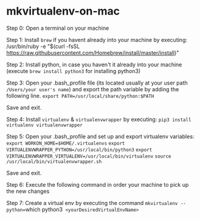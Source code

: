 # mkvirtualenv-on-mac

Step 0: Open a terminal on your machine

Step 1: Install `brew` if you havent already into your machine by executing:  /usr/bin/ruby -e "$(curl -fsSL https://raw.githubusercontent.com/Homebrew/install/master/install)"

Step 2: Install python, in case you haven't it already into your machine (execute `brew install python3` for installing python3)

Step 3: Open your .bash_profile file (its located usually at your user path `/Users/your user's name`) and export the path variable by adding the following line.
`export PATH=/usr/local/share/python:$PATH`

Save and exit.

Step 4: Install `virtualenv` & `virtualenvwrapper` by executing: `pip3 install virtualenv virtualenvwrapper`

Step 5: Open your .bash_profile and set up and export virtualenv variables:
`export WORKON_HOME=$HOME/.virtualenvs`
`export VIRTUALENVWRAPPER_PYTHON=/usr/local/bin/python3`
`export VIRTUALENVWRAPPER_VIRTUALENV=/usr/local/bin/virtualenv`
`source /usr/local/bin/virtualenvwrapper.sh`

Save and exit.

Step 6: Execute the following command in order your machine to pick up the new changes

Step 7: Create a virtual env by executing the command  `mkvirtualenv --python=`which python3` <yourDesiredVirtualEnvName>` 
